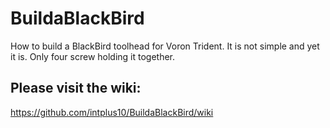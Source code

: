 # BuildaBlackBird
How to build a BlackBird toolhead for Voron Trident.
It is not simple and yet it is. Only four screw holding it together.

## Please visit the wiki:  
https://github.com/intplus10/BuildaBlackBird/wiki
